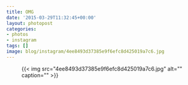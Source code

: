 ```yaml
---
title: OMG
date: '2015-03-29T11:32:45+00:00'
layout: photopost
categories:
- photos
- instagram
tags: []
image: blog/instagram/4ee8493d37385e9f6efc8d425019a7c6.jpg
---
```


<figure class="photo photo--square">
  {{< img src="4ee8493d37385e9f6efc8d425019a7c6.jpg" alt="" caption="" >}}

</figure>



